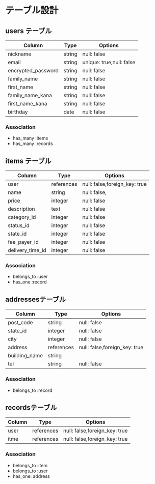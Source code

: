 # テーブル設計

## users テーブル

| Column             | Type   | Options                 |
| ------------------ | ------ | -----------             |
| nickname           | string | null: false             |
| email              | string | unique: true,null: false|
| encrypted_password | string | null: false             |
| family_name        | string | null: false             |
| first_name         | string | null: false             |
| family_name_kana   | string | null: false             |
| first_name_kana    | string | null: false             |
| birthday           | date   | null: false             |



### Association

- has_many :items
- has_many :records

## items テーブル
| Column             | Type      | Options                      |
| ------------------ | ------    | -----------------------------|
| user               | references| null: false,foreign_key: true|
| name               | string    | null: false,                 |
| price              | integer   | null: false                  |
| description        | text      | null: false                  |
| category_id        | integer   | null: false                  |
| status_id          | integer   | null: false                  |
| state_id           | integer   | null: false                  |
| fee_payer_id       | integer   | null: false                  |
| delivery_time_id   | integer   | null: false                  |

### Association

- belongs_to :user
- has_one :record


## addressesテーブル
| Column             | Type      | Options                      |
| ------------------ | ------    | -----------------------------|
| post_code          | string    | null: false                  |
| state_id           | integer   | null: false                  |
| city               | integer   | null: false                  |
| address            | references| null: false,foreign_key: true|
| building_name      | string    |                              |
| tel                | string    | null: false                  |


### Association

- belongs_to :record

## recordsテーブル
| Column             | Type      | Options                      |
| ------------------ | ------    | -----------------------------|
| user               | references| null: false,foreign_key: true|
| itme               | references| null: false,foreign_key: true|

### Association
- belongs_to :item 
- belongs_to :user
- has_one: address